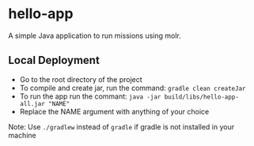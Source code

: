 # hello-app

A simple Java application to run missions using molr.

## Local Deployment
* Go to the root directory of the project
* To compile and create jar, run the command: `gradle clean createJar`
* To run the app run the commant: `java -jar build/libs/hello-app-all.jar "NAME"`
* Replace the NAME argument with anything of your choice

Note: Use `./gradlew` instead of `gradle` if gradle is not installed in your machine
